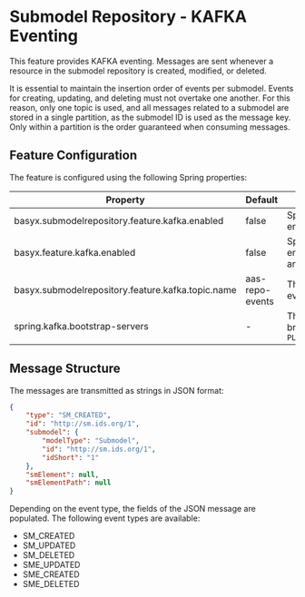 # Submodel Repository - KAFKA Eventing

This feature provides KAFKA eventing. Messages are sent whenever a resource in the submodel repository is created, modified, or deleted.

It is essential to maintain the insertion order of events per submodel. Events for creating, updating, and deleting must not overtake one another. For this reason, only one topic is used, and all messages related to a submodel are stored in a single partition, as the submodel ID is used as the message key. Only within a partition is the order guaranteed when consuming messages.

## Feature Configuration

The feature is configured using the following Spring properties:

| Property                                        |  Default       | Description                                                    |
|-------------------------------------------------|----------------|----------------------------------------------------------------|
| basyx.submodelrepository.feature.kafka.enabled  |     false      | Specifies whether the feature is enabled                       |
| basyx.feature.kafka.enabled                     |     false      | Specifies whether the feature is enabled (for both aas-repository and submodel-repository) |
| basyx.submodelrepository.feature.kafka.topic.name | aas-repo-events | The name of the topic where events are sent                    |
| spring.kafka.bootstrap-servers                  |     -          | The address of the Kafka brokers, e.g., `PLAINTEXT_HOST://localhost:9092` |

## Message Structure

The messages are transmitted as strings in JSON format:

```json
{
    "type": "SM_CREATED",
    "id": "http://sm.ids.org/1",
    "submodel": {
        "modelType": "Submodel",
        "id": "http://sm.ids.org/1",
        "idShort": "1"
    },
    "smElement": null,
    "smElementPath": null
}
```

Depending on the event type, the fields of the JSON message are populated. The following event types are available:

* SM_CREATED
* SM_UPDATED
* SM_DELETED
* SME_UPDATED
* SME_CREATED
* SME_DELETED